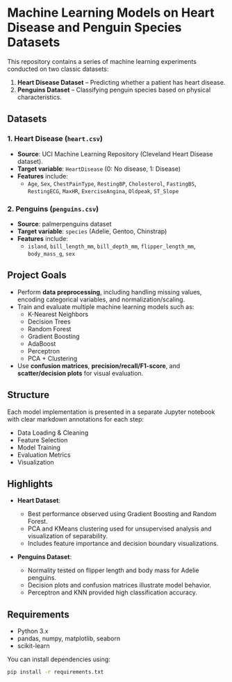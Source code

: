 # Machine Learning Models on Heart Disease and Penguin Species Datasets

This repository contains a series of machine learning experiments conducted on two classic datasets:
1. **Heart Disease Dataset** – Predicting whether a patient has heart disease.
2. **Penguins Dataset** – Classifying penguin species based on physical characteristics.

## Datasets

### 1. Heart Disease (`heart.csv`)
- **Source**: UCI Machine Learning Repository (Cleveland Heart Disease dataset).
- **Target variable**: `HeartDisease` (0: No disease, 1: Disease)
- **Features** include:
  - `Age`, `Sex`, `ChestPainType`, `RestingBP`, `Cholesterol`, `FastingBS`, `RestingECG`, `MaxHR`, `ExerciseAngina`, `Oldpeak`, `ST_Slope`

### 2. Penguins (`penguins.csv`)
- **Source**: palmerpenguins dataset
- **Target variable**: `species` (Adelie, Gentoo, Chinstrap)
- **Features** include:
  - `island`, `bill_length_mm`, `bill_depth_mm`, `flipper_length_mm`, `body_mass_g`, `sex`

## Project Goals

- Perform **data preprocessing**, including handling missing values, encoding categorical variables, and normalization/scaling.
- Train and evaluate multiple machine learning models such as:
  - K-Nearest Neighbors
  - Decision Trees
  - Random Forest
  - Gradient Boosting
  - AdaBoost
  - Perceptron
  - PCA + Clustering
- Use **confusion matrices**, **precision/recall/F1-score**, and **scatter/decision plots** for visual evaluation.

## Structure

Each model implementation is presented in a separate Jupyter notebook with clear markdown annotations for each step:
- Data Loading & Cleaning
- Feature Selection
- Model Training
- Evaluation Metrics
- Visualization

## Highlights

- **Heart Dataset**:
  - Best performance observed using Gradient Boosting and Random Forest.
  - PCA and KMeans clustering used for unsupervised analysis and visualization of separability.
  - Includes feature importance and decision boundary visualizations.

- **Penguins Dataset**:
  - Normality tested on flipper length and body mass for Adelie penguins.
  - Decision plots and confusion matrices illustrate model behavior.
  - Perceptron and KNN provided high classification accuracy.

## Requirements

- Python 3.x
- pandas, numpy, matplotlib, seaborn
- scikit-learn

You can install dependencies using:

```bash
pip install -r requirements.txt